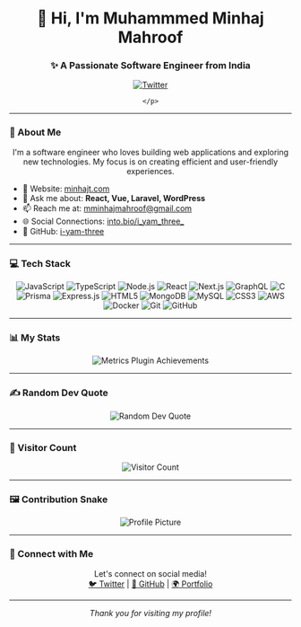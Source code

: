 <div align="center">
    <h1>👋 Hi, I'm Muhammmed Minhaj Mahroof</h1>
    <h3>✨ A Passionate Software Engineer from India</h3>
    <p> 
        
<a href="https://twitter.com/i_yam_three_" target="_blank">
    <img src="https://img.shields.io/twitter/follow/i_yam_three_?logo=twitter&style=for-the-badge" alt="Twitter" />
</a>

    </p>
</div>

---

### 🚀 About Me
<p align="center">
    I'm a software engineer who loves building web applications and exploring new technologies. My focus is on creating efficient and user-friendly experiences.
</p>

<div>
    <ul>
        <li>🔗 Website: <a href="https://minhajt.netlify.app/" target="_blank">minhajt.com</a></li>
        <li>💬 Ask me about: <strong>React, Vue, Laravel, WordPress</strong></li>
        <li>📫 Reach me at: <a href="mailto:mminhajmahroof@gmail.com">mminhajmahroof@gmail.com</a></li>
        <li>🌐 Social Connections: <a href="https://into.bio/i_yam_three_" target="_blank">into.bio/i_yam_three_</a></li>
        <li>👾 GitHub: <a href="https://github.com/i-yam-three" target="_blank">i-yam-three</a></li>
    </ul>
</div>

---

### 💻 Tech Stack


<div align="center">
    <img src="https://img.shields.io/badge/-JavaScript-black?style=flat-square&logo=javascript" alt="JavaScript">
    <img src="https://img.shields.io/badge/-TypeScript-007ACC?style=flat-square&logo=typescript" alt="TypeScript">
    <img src="https://img.shields.io/badge/-Nodejs-black?style=flat-square&logo=Node.js" alt="Node.js">
    <img src="https://img.shields.io/badge/-React-black?style=flat-square&logo=react" alt="React">
    <img src="https://img.shields.io/badge/-Next.js-black?style=flat-square&logo=next.js" alt="Next.js">
    <img src="https://img.shields.io/badge/-GraphQL-E10098?style=flat-square&logo=graphql" alt="GraphQL">
    <img src="https://img.shields.io/badge/C-311C87?style=flat-square&logo=C" alt="C">
    <img src="https://img.shields.io/badge/-Prisma-2D3748?style=flat-square&logo=prisma" alt="Prisma">
    <img src="https://img.shields.io/badge/-Express.js-787878?style=flat-square&logo=express" alt="Express.js">
    <img src="https://img.shields.io/badge/-HTML5-black?style=flat-square&logo=html5" alt="HTML5">
    <img src="https://img.shields.io/badge/-MongoDB-black?style=flat-square&logo=mongodb" alt="MongoDB">
    <img src="https://img.shields.io/badge/-MySQL-black?style=flat-square&logo=mysql" alt="MySQL">
    <img src="https://img.shields.io/badge/-CSS3-blue?style=flat-square&logo=css3" alt="CSS3">
    <img src="https://img.shields.io/badge/-AWS-black?style=flat-square&logo=amazon" alt="AWS">
    <img src="https://img.shields.io/badge/-Docker-black?style=flat-square&logo=docker" alt="Docker">
    <img src="https://img.shields.io/badge/-Git-black?style=flat-square&logo=git" alt="Git">
    <img src="https://img.shields.io/badge/-GitHub-181717?style=flat-square&logo=github" alt="GitHub">
</div>

---

### 📊 My Stats
<div align="center">
    <img src="https://github.com/user-attachments/assets/88f63da7-ff60-473b-8502-c059667ab3ee" alt="Metrics Plugin Achievements" style="max-width: 90%; height: auto;">
</div>

---

### ✍️ Random Dev Quote
<div align="center">
    <img src="https://quotes-github-readme.vercel.app/api?type=horizontal&theme=merko" alt="Random Dev Quote">
</div>

---

### 👥 Visitor Count
<div align="center">
    <img src="https://profile-counter.glitch.me/chethanyadav456/count.svg" alt="Visitor Count">
</div>

---

### 🖼️ Contribution Snake
<div align="center">
    <img src="https://github.com/chethanyadav456/chethanyadav456/assets/46392684/56bc1e91-4b24-4ed9-ba3e-77f08f1af9d8" alt="Profile Picture" style="max-width: 90%; height: auto;">
</div>

---

### 🔗 Connect with Me
<div align="center">
    Let's connect on social media!<br/>
    <a href="https://twitter.com/i_yam_three_" target="_blank">🐦 Twitter</a> | 
    <a href="https://github.com/i-yam-three" target="_blank">🐙 GitHub</a> | 
    <a href="https://minhajt.com" target="_blank">🌍 Portfolio</a>
</div>

---

<div align="center">
    <p><em>Thank you for visiting my profile!</em></p>
</div>
